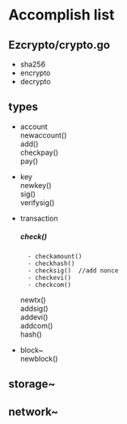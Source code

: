 # Accomplish list
## Ezcrypto/crypto.go

- sha256
- encrypto
- decrypto

## types

- account  
newaccount()  
add()  
checkpay()  
pay()  
- key  
newkey()  
sig()  
verifysig()  

- transaction  

	##### check()  
		- checkamount()  
		- checkhash()
		- checksig()  //add nonce
		- checkevi()
		- checkcom()
	newtx()  
	addsig()  
	addevi()  
	addcom()    
	hash()  
	
- block~  
newblock()

## storage~


## network~
